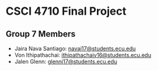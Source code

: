 # CSCI 4710 Final Project

## Group 7 Members
* Jaira Nava Santiago: navaj17@students.ecu.edu
* Von Ithipathachai: ithipathachaiv16@students.ecu.edu
* Jalen Glenn: glennj17@students.ecu.edu
